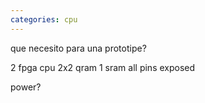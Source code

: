 ```yaml
---
categories: cpu
---
```


que necesito para una prototipe?

2 fpga
cpu
2x2 qram
1 sram
all pins exposed

power?